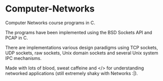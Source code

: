 # Computer-Networks

Computer Networks course programs in C. 

The programs have been implemented using the BSD Sockets API and PCAP in C.

There are implementations various design paradigms using TCP sockets, UDP sockets, raw sockets, Unix domain sockets and several Unix system IPC mechanisms.

Made with lots of blood, sweat caffeine and </> for understanding networked applications (still extremely shaky with Networks :|).
